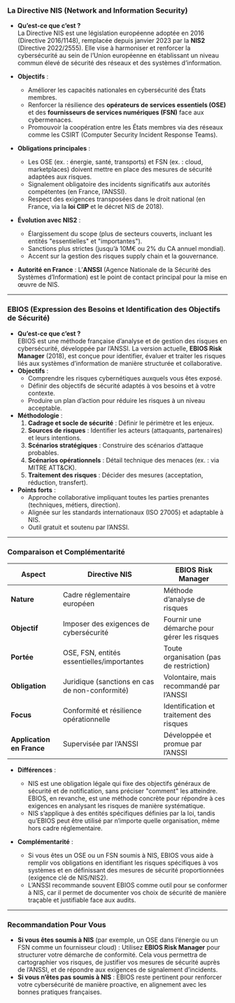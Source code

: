 ### La Directive NIS (Network and Information Security)
- **Qu’est-ce que c’est ?**  
  La Directive NIS est une législation européenne adoptée en 2016 (Directive 2016/1148), remplacée depuis janvier 2023 par la **NIS2** (Directive 2022/2555). Elle vise à harmoniser et renforcer la cybersécurité au sein de l’Union européenne en établissant un niveau commun élevé de sécurité des réseaux et des systèmes d’information.
- **Objectifs** : 
  - Améliorer les capacités nationales en cybersécurité des États membres.
  - Renforcer la résilience des **opérateurs de services essentiels (OSE)** et des **fournisseurs de services numériques (FSN)** face aux cybermenaces.
  - Promouvoir la coopération entre les États membres via des réseaux comme les CSIRT (Computer Security Incident Response Teams).
- **Obligations principales** : 
  - Les OSE (ex. : énergie, santé, transports) et FSN (ex. : cloud, marketplaces) doivent mettre en place des mesures de sécurité adaptées aux risques.
  - Signalement obligatoire des incidents significatifs aux autorités compétentes (en France, l’ANSSI).
  - Respect des exigences transposées dans le droit national (en France, via la **loi CIIP** et le décret NIS de 2018).
- **Évolution avec NIS2** : 
  - Élargissement du scope (plus de secteurs couverts, incluant les entités "essentielles" et "importantes").
  - Sanctions plus strictes (jusqu’à 10M€ ou 2% du CA annuel mondial).
  - Accent sur la gestion des risques supply chain et la gouvernance.

- **Autorité en France** : L’**ANSSI** (Agence Nationale de la Sécurité des Systèmes d’Information) est le point de contact principal pour la mise en œuvre de NIS.

---

### EBIOS (Expression des Besoins et Identification des Objectifs de Sécurité)
- **Qu’est-ce que c’est ?**  
  EBIOS est une méthode française d’analyse et de gestion des risques en cybersécurité, développée par l’ANSSI. La version actuelle, **EBIOS Risk Manager** (2018), est conçue pour identifier, évaluer et traiter les risques liés aux systèmes d’information de manière structurée et collaborative.
- **Objectifs** : 
  - Comprendre les risques cybernétiques auxquels vous êtes exposé.
  - Définir des objectifs de sécurité adaptés à vos besoins et à votre contexte.
  - Produire un plan d’action pour réduire les risques à un niveau acceptable.
- **Méthodologie** : 
  1. **Cadrage et socle de sécurité** : Définir le périmètre et les enjeux.
  2. **Sources de risques** : Identifier les acteurs (attaquants, partenaires) et leurs intentions.
  3. **Scénarios stratégiques** : Construire des scénarios d’attaque probables.
  4. **Scénarios opérationnels** : Détail technique des menaces (ex. : via MITRE ATT&CK).
  5. **Traitement des risques** : Décider des mesures (acceptation, réduction, transfert).
- **Points forts** : 
  - Approche collaborative impliquant toutes les parties prenantes (techniques, métiers, direction).
  - Alignée sur les standards internationaux (ISO 27005) et adaptable à NIS.
  - Outil gratuit et soutenu par l’ANSSI.

---

### Comparaison et Complémentarité

| **Aspect**                | **Directive NIS**                          | **EBIOS Risk Manager**                    |
|---------------------------|--------------------------------------------|-------------------------------------------|
| **Nature**                | Cadre réglementaire européen              | Méthode d’analyse de risques              |
| **Objectif**              | Imposer des exigences de cybersécurité    | Fournir une démarche pour gérer les risques |
| **Portée**                | OSE, FSN, entités essentielles/importantes | Toute organisation (pas de restriction)   |
| **Obligation**            | Juridique (sanctions en cas de non-conformité) | Volontaire, mais recommandé par l’ANSSI   |
| **Focus**                 | Conformité et résilience opérationnelle   | Identification et traitement des risques  |
| **Application en France** | Supervisée par l’ANSSI                    | Développée et promue par l’ANSSI          |

- **Différences** : 
  - NIS est une obligation légale qui fixe des objectifs généraux de sécurité et de notification, sans préciser "comment" les atteindre. EBIOS, en revanche, est une méthode concrète pour répondre à ces exigences en analysant les risques de manière systématique.
  - NIS s’applique à des entités spécifiques définies par la loi, tandis qu’EBIOS peut être utilisé par n’importe quelle organisation, même hors cadre réglementaire.

- **Complémentarité** : 
  - Si vous êtes un OSE ou un FSN soumis à NIS, EBIOS vous aide à remplir vos obligations en identifiant les risques spécifiques à vos systèmes et en définissant des mesures de sécurité proportionnées (exigence clé de NIS/NIS2).
  - L’ANSSI recommande souvent EBIOS comme outil pour se conformer à NIS, car il permet de documenter vos choix de sécurité de manière traçable et justifiable face aux audits.

---

### Recommandation Pour Vous
- **Si vous êtes soumis à NIS** (par exemple, un OSE dans l’énergie ou un FSN comme un fournisseur cloud) : Utilisez **EBIOS Risk Manager** pour structurer votre démarche de conformité. Cela vous permettra de cartographier vos risques, de justifier vos mesures de sécurité auprès de l’ANSSI, et de répondre aux exigences de signalement d’incidents.
- **Si vous n’êtes pas soumis à NIS** : EBIOS reste pertinent pour renforcer votre cybersécurité de manière proactive, en alignement avec les bonnes pratiques françaises.


